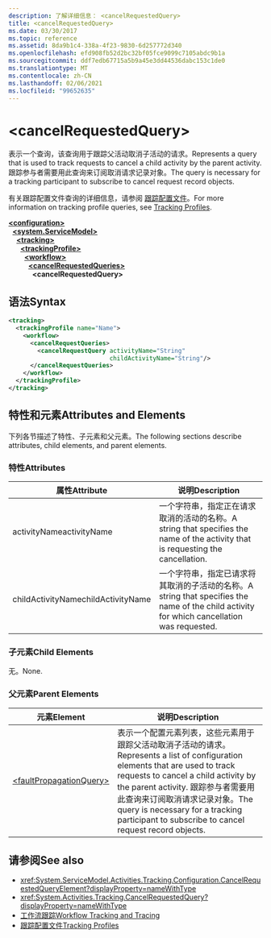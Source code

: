 ```yaml
---
description: 了解详细信息： <cancelRequestedQuery>
title: <cancelRequestedQuery>
ms.date: 03/30/2017
ms.topic: reference
ms.assetid: 8da9b1c4-338a-4f23-9830-6d257772d340
ms.openlocfilehash: efd908fb52d2bc32bf05fce9099c7105abdc9b1a
ms.sourcegitcommit: ddf7edb67715a5b9a45e3dd44536dabc153c1de0
ms.translationtype: MT
ms.contentlocale: zh-CN
ms.lasthandoff: 02/06/2021
ms.locfileid: "99652635"
---
```

# \<cancelRequestedQuery>

<span data-ttu-id="188b4-102">表示一个查询，该查询用于跟踪父活动取消子活动的请求。</span><span class="sxs-lookup"><span data-stu-id="188b4-102">Represents a query that is used to track requests to cancel a child activity by the parent activity.</span></span> <span data-ttu-id="188b4-103">跟踪参与者需要用此查询来订阅取消请求记录对象。</span><span class="sxs-lookup"><span data-stu-id="188b4-103">The query is necessary for a tracking participant to subscribe to cancel request record objects.</span></span>  
  
 <span data-ttu-id="188b4-104">有关跟踪配置文件查询的详细信息，请参阅 [跟踪配置文件](../../../windows-workflow-foundation/tracking-profiles.md)。</span><span class="sxs-lookup"><span data-stu-id="188b4-104">For more information on tracking profile queries, see [Tracking Profiles](../../../windows-workflow-foundation/tracking-profiles.md).</span></span>  
  
[**\<configuration>**](../configuration-element.md)\
&nbsp;&nbsp;[**\<system.ServiceModel>**](system-servicemodel-of-workflow.md)\
&nbsp;&nbsp;&nbsp;&nbsp;[**\<tracking>**](tracking.md)\
&nbsp;&nbsp;&nbsp;&nbsp;&nbsp;&nbsp;[**\<trackingProfile>**](trackingprofile.md)\
&nbsp;&nbsp;&nbsp;&nbsp;&nbsp;&nbsp;&nbsp;&nbsp;[**\<workflow>**](workflow.md)\
&nbsp;&nbsp;&nbsp;&nbsp;&nbsp;&nbsp;&nbsp;&nbsp;&nbsp;&nbsp;[**\<cancelRequestedQueries>**](cancelrequestedqueries.md)\
&nbsp;&nbsp;&nbsp;&nbsp;&nbsp;&nbsp;&nbsp;&nbsp;&nbsp;&nbsp;&nbsp;&nbsp;**\<cancelRequestedQuery>**  
  
## <a name="syntax"></a><span data-ttu-id="188b4-105">语法</span><span class="sxs-lookup"><span data-stu-id="188b4-105">Syntax</span></span>  
  
```xml  
<tracking>
  <trackingProfile name="Name">
    <workflow>
      <cancelRequestQueries>
        <cancelRequestQuery activityName="String"
                            childActivityName="String"/>
      </cancelRequestQueries>
    </workflow>
  </trackingProfile>
</tracking>  
```  
  
## <a name="attributes-and-elements"></a><span data-ttu-id="188b4-106">特性和元素</span><span class="sxs-lookup"><span data-stu-id="188b4-106">Attributes and Elements</span></span>  

 <span data-ttu-id="188b4-107">下列各节描述了特性、子元素和父元素。</span><span class="sxs-lookup"><span data-stu-id="188b4-107">The following sections describe attributes, child elements, and parent elements.</span></span>  
  
### <a name="attributes"></a><span data-ttu-id="188b4-108">特性</span><span class="sxs-lookup"><span data-stu-id="188b4-108">Attributes</span></span>  
  
|<span data-ttu-id="188b4-109">属性</span><span class="sxs-lookup"><span data-stu-id="188b4-109">Attribute</span></span>|<span data-ttu-id="188b4-110">说明</span><span class="sxs-lookup"><span data-stu-id="188b4-110">Description</span></span>|  
|---------------|-----------------|  
|<span data-ttu-id="188b4-111">activityName</span><span class="sxs-lookup"><span data-stu-id="188b4-111">activityName</span></span>|<span data-ttu-id="188b4-112">一个字符串，指定正在请求取消的活动的名称。</span><span class="sxs-lookup"><span data-stu-id="188b4-112">A string that specifies the name of the activity that is requesting the cancellation.</span></span>|  
|<span data-ttu-id="188b4-113">childActivityName</span><span class="sxs-lookup"><span data-stu-id="188b4-113">childActivityName</span></span>|<span data-ttu-id="188b4-114">一个字符串，指定已请求将其取消的子活动的名称。</span><span class="sxs-lookup"><span data-stu-id="188b4-114">A string that specifies the name of the child activity for which cancellation was requested.</span></span>|  
  
### <a name="child-elements"></a><span data-ttu-id="188b4-115">子元素</span><span class="sxs-lookup"><span data-stu-id="188b4-115">Child Elements</span></span>  

 <span data-ttu-id="188b4-116">无。</span><span class="sxs-lookup"><span data-stu-id="188b4-116">None.</span></span>  
  
### <a name="parent-elements"></a><span data-ttu-id="188b4-117">父元素</span><span class="sxs-lookup"><span data-stu-id="188b4-117">Parent Elements</span></span>  
  
|<span data-ttu-id="188b4-118">元素</span><span class="sxs-lookup"><span data-stu-id="188b4-118">Element</span></span>|<span data-ttu-id="188b4-119">说明</span><span class="sxs-lookup"><span data-stu-id="188b4-119">Description</span></span>|  
|-------------|-----------------|  
|[\<faultPropagationQuery>](faultpropagationquery.md)|<span data-ttu-id="188b4-120">表示一个配置元素列表，这些元素用于跟踪父活动取消子活动的请求。</span><span class="sxs-lookup"><span data-stu-id="188b4-120">Represents a list of configuration elements that are used to track requests to cancel a child activity by the parent activity.</span></span> <span data-ttu-id="188b4-121">跟踪参与者需要用此查询来订阅取消请求记录对象。</span><span class="sxs-lookup"><span data-stu-id="188b4-121">The query is necessary for a tracking participant to subscribe to cancel request record objects.</span></span>|  
  
## <a name="see-also"></a><span data-ttu-id="188b4-122">请参阅</span><span class="sxs-lookup"><span data-stu-id="188b4-122">See also</span></span>

- <xref:System.ServiceModel.Activities.Tracking.Configuration.CancelRequestedQueryElement?displayProperty=nameWithType>
- <xref:System.Activities.Tracking.CancelRequestedQuery?displayProperty=nameWithType>
- [<span data-ttu-id="188b4-123">工作流跟踪</span><span class="sxs-lookup"><span data-stu-id="188b4-123">Workflow Tracking and Tracing</span></span>](../../../windows-workflow-foundation/workflow-tracking-and-tracing.md)
- [<span data-ttu-id="188b4-124">跟踪配置文件</span><span class="sxs-lookup"><span data-stu-id="188b4-124">Tracking Profiles</span></span>](../../../windows-workflow-foundation/tracking-profiles.md)
